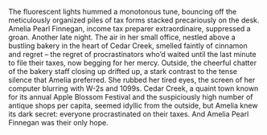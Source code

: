 The fluorescent lights hummed a monotonous tune, bouncing off the meticulously organized piles of tax forms stacked precariously on the desk. Amelia Pearl Finnegan, income tax preparer extraordinaire, suppressed a groan. Another late night. The air in her small office, nestled above a bustling bakery in the heart of Cedar Creek, smelled faintly of cinnamon and regret – the regret of procrastinators who’d waited until the last minute to file their taxes, now begging for her mercy. Outside, the cheerful chatter of the bakery staff closing up drifted up, a stark contrast to the tense silence that Amelia preferred. She rubbed her tired eyes, the screen of her computer blurring with W-2s and 1099s. Cedar Creek, a quaint town known for its annual Apple Blossom Festival and the suspiciously high number of antique shops per capita, seemed idyllic from the outside, but Amelia knew its dark secret: everyone procrastinated on their taxes. And Amelia Pearl Finnegan was their only hope.
